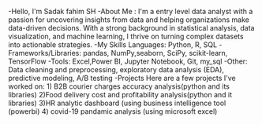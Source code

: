 -Hello, I'm Sadak fahim SH
-About Me :
I'm a entry level data analyst with a passion for uncovering insights 
from data and helping organizations make data-driven decisions. 
With a strong background in statistical analysis, data visualization, and machine learning,
I thrive on turning complex datasets into actionable strategies.
-My Skills
Languages: Python, R, SQL
-Frameworks/Libraries: pandas, NumPy,seaborn, SciPy, scikit-learn, TensorFlow
-Tools: Excel,Power BI, Jupyter Notebook, Git, my_sql
-Other: Data cleaning and preprocessing, exploratory data analysis (EDA), predictive modeling, A/B testing
-Projects
 Here are a few projects I've worked on: 1) B2B courier charges accuracy analysis(python and its libraries)
                                         2)Food delivery cost and profitability analysis(python and it libraries)
                                         3)HR analytic dashboard (using business intelligence tool (powerbi)
                                         4) covid-19 pandamic analysis (using microsoft excel)



